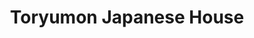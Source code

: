 ---
layout: place
title: "Toryumon Japanese House"
permalink: /district-of-columbia/washington/toryumon-japanese-house.html
stateAbbr: DC
stateName: District of Columbia
cityName: Washington
seo:
  name: "Toryumon Japanese House"
  type: Restaurant
  links: https://www.toryumonjapanese.com/
description: "Grilled dishes, ramen, sushi & bento lunch specials round at the menu at this contemporary option. Toryumon Japanese House serves delicious sushi in Washington, District of Columbia. Try fresh Japanese dishes for a great dining experience. Available for takeout, delivery, lunch, and dinner."
place_id: ChIJj9dFYl23t4kRtofPHMPFewA
photos:
  - name: >-
      places/ChIJj9dFYl23t4kRtofPHMPFewA/photos/AeeoHcIc4mZAx-FrA8-IDLgCVSp4dN1353wtwWDzJQnWpg1_gXInqJf-TruX-MGz47iHlgAsiERuilPnX9B_ywWRQRSn4wRDX-9AZu6OhZfgLL1LaSNcIChTYfTVpsXwgYy3OvbPiuw9vPJ6KAQuZ0TW673Xoiw_Swr9WPVJjjJbmKBFsvLutkqKj6-Y8iUrVvkpF9QjhQghwvbiEPL8JW2LRb59VCUbdvTId_euSjbpVl-kZTonnnSD7LTVPabXgenlG6iT3HAJABwt2p_Y0cKUBJ-2Z52qU-RoEqepF8RffJPH9A
    widthPx: 1890
    heightPx: 1078
    authorAttributions:
      - displayName: Toryumon Japanese House
        uri: https://maps.google.com/maps/contrib/100609488828992243492
        photoUri: >-
          https://lh3.googleusercontent.com/a-/ALV-UjWs5qkS3plCbRuUpa3LcVMZMcelaYE_xQ853LQVwYZIKEFOzoiU=s100-p-k-no-mo
    flagContentUri: >-
      https://www.google.com/local/imagery/report/?cb_client=maps_api_places.places_api&image_key=!1e10!2sAF1QipOJJ1Rigj18B5eRPYFAOTG74qfHQHkU16Rh8Ik_&hl=en-US
    googleMapsUri: >-
      https://www.google.com/maps/place//data=!3m4!1e2!3m2!1sAF1QipOJJ1Rigj18B5eRPYFAOTG74qfHQHkU16Rh8Ik_!2e10!4m2!3m1!1s0x89b7b75d6245d78f:0x7bc5c31ccf87b6
  - name: >-
      places/ChIJj9dFYl23t4kRtofPHMPFewA/photos/AeeoHcIPPUDAVeib1gaDO_mbyMX5vwVMRzKBNaEXlosCMpTPADBqJLoWLEOakGYCJXD3CZnPSbhHnm2hmEtggXFlq3o3VOpA9e5Ue5dGKg0_9byFC9e8eWjmy277lfWCKI4SUDp0U3uo8sdcmNE65I5M8TSi8nY9H4-3AO87KdhA4cSD-cQMaHzdQpTbeSDNXNu_0UBAkvV8dM5PzYDMywTK7a5QZdXrxhVu36OrZfEy-Ncw53_0zSQwtCd0Np6OP2MBwn0UWy6iXT8qD3XzW-CfO0uCnEYWGqB0Ikvud-kBiBSzBg
    widthPx: 1080
    heightPx: 1920
    authorAttributions:
      - displayName: Toryumon Japanese House
        uri: https://maps.google.com/maps/contrib/100609488828992243492
        photoUri: >-
          https://lh3.googleusercontent.com/a-/ALV-UjWs5qkS3plCbRuUpa3LcVMZMcelaYE_xQ853LQVwYZIKEFOzoiU=s100-p-k-no-mo
    flagContentUri: >-
      https://www.google.com/local/imagery/report/?cb_client=maps_api_places.places_api&image_key=!1e10!2sAF1QipN2kZdgCNFwWCSBhfiSp00iXuEkn3MgLtsQTlYU&hl=en-US
    googleMapsUri: >-
      https://www.google.com/maps/place//data=!3m4!1e2!3m2!1sAF1QipN2kZdgCNFwWCSBhfiSp00iXuEkn3MgLtsQTlYU!2e10!4m2!3m1!1s0x89b7b75d6245d78f:0x7bc5c31ccf87b6
  - name: >-
      places/ChIJj9dFYl23t4kRtofPHMPFewA/photos/AeeoHcKHNzapb3lo7HVdrqF1YddyxJWW4pdxK2sQtwUAqqibqjtBD6M8p97btfCt0-yfY7QXCnO2q62haZnB7aEeEAM3ZljMXQjS43prre3Vpn9QRsSwowTYaft4UHqaEAxLRr51E4s96L0RyQqrXKs47g0TGU1FURPoyckY6nmAfuUWeNVnNHNQDMbOnyH5TnQEgX4PkgVNjH_G36fj0H9xA5-a7X32AGs89HZWgBRnNP4L9x0GMKkFvPKRNkm5pD8mi7hXNHrfYl01_I_eRCuTpN7k-b_APXAzeEDm6GX2Pn7Irw
    widthPx: 1607
    heightPx: 1132
    authorAttributions:
      - displayName: Toryumon Japanese House
        uri: https://maps.google.com/maps/contrib/100609488828992243492
        photoUri: >-
          https://lh3.googleusercontent.com/a-/ALV-UjWs5qkS3plCbRuUpa3LcVMZMcelaYE_xQ853LQVwYZIKEFOzoiU=s100-p-k-no-mo
    flagContentUri: >-
      https://www.google.com/local/imagery/report/?cb_client=maps_api_places.places_api&image_key=!1e10!2sAF1QipM2KgrbpOT47TNufaA7HqyHAGDWax6d3X7eW2wy&hl=en-US
    googleMapsUri: >-
      https://www.google.com/maps/place//data=!3m4!1e2!3m2!1sAF1QipM2KgrbpOT47TNufaA7HqyHAGDWax6d3X7eW2wy!2e10!4m2!3m1!1s0x89b7b75d6245d78f:0x7bc5c31ccf87b6
  - name: >-
      places/ChIJj9dFYl23t4kRtofPHMPFewA/photos/AeeoHcJwUJ9IWH6v6kRAHGV035hb9oO-gA3Qr7A0_7gKDHLI9Jm0_OxGViVdoeX6JxJ37MfVkRlP3kd8YbGhntEQFRT4mAGDwsFSR_NBJZUiwMVCXPBW7Z4BFvml_c5NQAFoRGyWEw2WUtwsxktJthvCQo53rZ9m9Vj6cPf43f241xAlHWDkevf2qpQHA0vYKRq0kfaUPNx_X2sCj4mI9I1ZNAyJfI7cdTWvewG_zq_ewFiO3UNMCGRrMPgSMMGGvV_hxUyR08p_IwTKYDnOhxKGQTp-KMQcxNtlNL0itaYaTvtqeA
    widthPx: 932
    heightPx: 755
    authorAttributions:
      - displayName: Toryumon Japanese House
        uri: https://maps.google.com/maps/contrib/100609488828992243492
        photoUri: >-
          https://lh3.googleusercontent.com/a-/ALV-UjWs5qkS3plCbRuUpa3LcVMZMcelaYE_xQ853LQVwYZIKEFOzoiU=s100-p-k-no-mo
    flagContentUri: >-
      https://www.google.com/local/imagery/report/?cb_client=maps_api_places.places_api&image_key=!1e10!2sAF1QipNFBpQ01DGL_ur_VtO1EHzruw4nkToI_DCaeOhT&hl=en-US
    googleMapsUri: >-
      https://www.google.com/maps/place//data=!3m4!1e2!3m2!1sAF1QipNFBpQ01DGL_ur_VtO1EHzruw4nkToI_DCaeOhT!2e10!4m2!3m1!1s0x89b7b75d6245d78f:0x7bc5c31ccf87b6
  - name: >-
      places/ChIJj9dFYl23t4kRtofPHMPFewA/photos/AeeoHcJafdBt9bD3vPljVNxwOoIlZ7eSYD_F7vLuMQga49jtGGWdVuiIHiYvK5VTrAqBIUvclgxS084MFdq68yJ3lk-5Yyxeg53LGrKMqtNIdGyUZIvq77FJyB5uZeMDtV3JPe4qJtg2pngGEsMG0nh0IW1CRfmQAeACZ2dthTQLqaMvXRkorcFI4-KtBoWdU2dM_QJwhiIHRfQ6oeZRyLlK_N9tV-8rJ4KmjCm_fHckr_YExjwmDnI8RUSuSUXk8UvmpYHHFFX5dFZ1xHpJ8yADNX7-qL_e-nLRQ_lnLShgN_U4jA
    widthPx: 1420
    heightPx: 1186
    authorAttributions:
      - displayName: Toryumon Japanese House
        uri: https://maps.google.com/maps/contrib/100609488828992243492
        photoUri: >-
          https://lh3.googleusercontent.com/a-/ALV-UjWs5qkS3plCbRuUpa3LcVMZMcelaYE_xQ853LQVwYZIKEFOzoiU=s100-p-k-no-mo
    flagContentUri: >-
      https://www.google.com/local/imagery/report/?cb_client=maps_api_places.places_api&image_key=!1e10!2sAF1QipO8KK0YbULHkhFrHGvmH9cIJaxVJr3VcbvK_-fD&hl=en-US
    googleMapsUri: >-
      https://www.google.com/maps/place//data=!3m4!1e2!3m2!1sAF1QipO8KK0YbULHkhFrHGvmH9cIJaxVJr3VcbvK_-fD!2e10!4m2!3m1!1s0x89b7b75d6245d78f:0x7bc5c31ccf87b6
  - name: >-
      places/ChIJj9dFYl23t4kRtofPHMPFewA/photos/AeeoHcJ0ELS5FFXvnOHygBVYPdmGrDhB-hFTfh1RrvOcR5K0ANi_XIya15Z4xYE3GNjQbX_CVsuKfShJiDvjK3nMGKe6ZxMjos6Yu-I8jayvVpn9B2zMm7FvTJzwmjSbixwuLmsUH9dHiUvge90B0Iw3YlLLNjKhRgIn4QCbATKh3ywvLDZtNduKWfluQBTGgtr8p9d_NTjtOuFTGLbC5LTs-XB6Tl5rzhHhYMG_slWVHwWByutwvXQUfrnWppsOdAi-6_mtL6XaxOg94RqPE5ODIwUEWQCgmDgNnqzXRysqgmxnLw
    widthPx: 616
    heightPx: 576
    authorAttributions:
      - displayName: Toryumon Japanese House
        uri: https://maps.google.com/maps/contrib/100609488828992243492
        photoUri: >-
          https://lh3.googleusercontent.com/a-/ALV-UjWs5qkS3plCbRuUpa3LcVMZMcelaYE_xQ853LQVwYZIKEFOzoiU=s100-p-k-no-mo
    flagContentUri: >-
      https://www.google.com/local/imagery/report/?cb_client=maps_api_places.places_api&image_key=!1e10!2sAF1QipMp2795pfkXdsMOBvCME7XV23gETrYDPL5KlLoo&hl=en-US
    googleMapsUri: >-
      https://www.google.com/maps/place//data=!3m4!1e2!3m2!1sAF1QipMp2795pfkXdsMOBvCME7XV23gETrYDPL5KlLoo!2e10!4m2!3m1!1s0x89b7b75d6245d78f:0x7bc5c31ccf87b6
  - name: >-
      places/ChIJj9dFYl23t4kRtofPHMPFewA/photos/AeeoHcJm1oyq4Vyhdf1Mpn21CORu81-TwpfFiftG45dfWkosqwz4ejUVNdr_1Wsa71ZESzSoM_DsjlktwoIlS8xvDNFIdNmwxotmgkVImF8iEaonVETofjSScXD9bjLS4ACjtuLE8khG8dGrZYahg0yVTkFk5X0EEyGkSSLgC71slBGKC6bmQ7pEdRSOGevNkykGWmobYoykq0murkwB_Odtrsz3JrX8XHs9rb6MwtmKm1yWR0M4mYnzJ7OqpQMlp08FSqS0MRIy37N25Tkc5HcZ4YHMZK9L7heh6Sx0CnhEenQKfw
    widthPx: 1081
    heightPx: 786
    authorAttributions:
      - displayName: Toryumon Japanese House
        uri: https://maps.google.com/maps/contrib/100609488828992243492
        photoUri: >-
          https://lh3.googleusercontent.com/a-/ALV-UjWs5qkS3plCbRuUpa3LcVMZMcelaYE_xQ853LQVwYZIKEFOzoiU=s100-p-k-no-mo
    flagContentUri: >-
      https://www.google.com/local/imagery/report/?cb_client=maps_api_places.places_api&image_key=!1e10!2sAF1QipNi2UKgkp8NXATuMybfoM9qQ4Bzp3grVohQE9JC&hl=en-US
    googleMapsUri: >-
      https://www.google.com/maps/place//data=!3m4!1e2!3m2!1sAF1QipNi2UKgkp8NXATuMybfoM9qQ4Bzp3grVohQE9JC!2e10!4m2!3m1!1s0x89b7b75d6245d78f:0x7bc5c31ccf87b6
  - name: >-
      places/ChIJj9dFYl23t4kRtofPHMPFewA/photos/AeeoHcLeNr03wd4O1c54qIbrYJGRPVZQOleIo3ItDXxy6bT2GYfR4QEgYVWa02GlWGTw2H5fTJuKvXuh4-MX-a4JoO9C_eDDPAlfXlBvzC7SOJTwcwS8azH3KI32rTMDtiT-epnDlpfjk1jnZwBMfhOM84IKzJl3bDii_BplLxu33PjgDV1PX890GH8DrFmhrjYpYXzPmxaVnXdNei9tl2ATahcY3sWrxJxGFF5E1FwgRMkcG_adIsS6UWArhcKaD9VfY2JDaI5QZrlyhgO1MvoN-2yGKFWuoibsFWw5W-suHasRwg
    widthPx: 1010
    heightPx: 829
    authorAttributions:
      - displayName: Toryumon Japanese House
        uri: https://maps.google.com/maps/contrib/100609488828992243492
        photoUri: >-
          https://lh3.googleusercontent.com/a-/ALV-UjWs5qkS3plCbRuUpa3LcVMZMcelaYE_xQ853LQVwYZIKEFOzoiU=s100-p-k-no-mo
    flagContentUri: >-
      https://www.google.com/local/imagery/report/?cb_client=maps_api_places.places_api&image_key=!1e10!2sAF1QipN0g-ZNxKAEEYmHpKU0q0iI8XL0O4uTRsq1UrZh&hl=en-US
    googleMapsUri: >-
      https://www.google.com/maps/place//data=!3m4!1e2!3m2!1sAF1QipN0g-ZNxKAEEYmHpKU0q0iI8XL0O4uTRsq1UrZh!2e10!4m2!3m1!1s0x89b7b75d6245d78f:0x7bc5c31ccf87b6
  - name: >-
      places/ChIJj9dFYl23t4kRtofPHMPFewA/photos/AeeoHcII_dLm2-u_AzZzoW1V-F6XTwUHwyyV1tvnZdeBr_szszofUDihGITbRFzYCUIdWnlN4OiGo-w7iGq5tX6ue2rPJyIPAQ3Gmvgy_jKdiZQdkUjl7rfxJMDsbfIfkGuaZwK4ibzS5HaZA-f6n0-Zee-X8bfs2FLMLeBYxNKljPn7H0XqIRx4WRm0QifNlx4FBtfLYL9Db0AA9SuFZwJv-h_eFk3XnhUXkQqRRuJAcXoHr5nVl1O4_TXmoVCRmi-wQY5TbAf9ylFcSi9ROUVjAfvuE6_WIHiLGEIwGNpqavvnqg
    widthPx: 1067
    heightPx: 786
    authorAttributions:
      - displayName: Toryumon Japanese House
        uri: https://maps.google.com/maps/contrib/100609488828992243492
        photoUri: >-
          https://lh3.googleusercontent.com/a-/ALV-UjWs5qkS3plCbRuUpa3LcVMZMcelaYE_xQ853LQVwYZIKEFOzoiU=s100-p-k-no-mo
    flagContentUri: >-
      https://www.google.com/local/imagery/report/?cb_client=maps_api_places.places_api&image_key=!1e10!2sAF1QipM3Y6IAzLetfhicihgExO4eEet2EiOYrM1FtNmO&hl=en-US
    googleMapsUri: >-
      https://www.google.com/maps/place//data=!3m4!1e2!3m2!1sAF1QipM3Y6IAzLetfhicihgExO4eEet2EiOYrM1FtNmO!2e10!4m2!3m1!1s0x89b7b75d6245d78f:0x7bc5c31ccf87b6
  - name: >-
      places/ChIJj9dFYl23t4kRtofPHMPFewA/photos/AeeoHcL2KE5igvdcZyzfUPZdhwampqtu_qniJIJgksxFXGksxMpmAMqcfQNBhzvYk5aQBcf1oFDxXmQCWrpwEuW6HhviV2MSuOxQlvQzRwHcrccTjjERxOaY7BGOVCEq1kn1Pv8OPQEMtRli0cFhQ1QGjQtG2IV1pLyUaFHcUxX7VH6KxcRJq9D7aThYHbNCMX-vNC81U-UwtDc5L4w2ogcft9c9gOB1TZ5Yriu7Keus8ae2K9dTeWWUMZBuIrqJkob0drAoh-gURCYT99kY2bjN_hgZkD3G1Q7fSIn0YPwjOXON9A
    widthPx: 1050
    heightPx: 795
    authorAttributions:
      - displayName: Toryumon Japanese House
        uri: https://maps.google.com/maps/contrib/100609488828992243492
        photoUri: >-
          https://lh3.googleusercontent.com/a-/ALV-UjWs5qkS3plCbRuUpa3LcVMZMcelaYE_xQ853LQVwYZIKEFOzoiU=s100-p-k-no-mo
    flagContentUri: >-
      https://www.google.com/local/imagery/report/?cb_client=maps_api_places.places_api&image_key=!1e10!2sAF1QipOq-yDj3zR9eNjmhGZLpWF0SjDnh2T-z891C8MV&hl=en-US
    googleMapsUri: >-
      https://www.google.com/maps/place//data=!3m4!1e2!3m2!1sAF1QipOq-yDj3zR9eNjmhGZLpWF0SjDnh2T-z891C8MV!2e10!4m2!3m1!1s0x89b7b75d6245d78f:0x7bc5c31ccf87b6
address: '1901 Pennsylvania Avenue NW #0001, Washington, DC 20006, USA'
street: '1901 Pennsylvania Avenue NW #0001'
city: Washington
state: DC
zip: '20006'
country: USA
neighborhood: Northwest Washington
latitude: '38.900652'
longitude: '-77.043704'
accessibility_options:
  wheelchairAccessibleEntrance: true
  wheelchairAccessibleRestroom: true
  wheelchairAccessibleSeating: true
business_status: OPERATIONAL
name: Toryumon Japanese House
google_maps_links:
  directionsUri: >-
    https://www.google.com/maps/dir//''/data=!4m7!4m6!1m1!4e2!1m2!1m1!1s0x89b7b75d6245d78f:0x7bc5c31ccf87b6!3e0
  placeUri: https://maps.google.com/?cid=34838863928068022
  writeAReviewUri: >-
    https://www.google.com/maps/place//data=!4m3!3m2!1s0x89b7b75d6245d78f:0x7bc5c31ccf87b6!12e1
  reviewsUri: >-
    https://www.google.com/maps/place//data=!4m4!3m3!1s0x89b7b75d6245d78f:0x7bc5c31ccf87b6!9m1!1b1
  photosUri: >-
    https://www.google.com/maps/place//data=!4m3!3m2!1s0x89b7b75d6245d78f:0x7bc5c31ccf87b6!10e5
primary_type: Japanese Restaurant
opening_hours:
  regular: null
  current: null
secondary_opening_hours:
  regular:
    weekdayDescriptions: null
    type: null
  current:
    weekdayDescriptions: null
    type: null
phone: (202) 785-4600
price_level: PRICE_LEVEL_MODERATE
price_range: $20 &ndash; $30
rating: '4.4'
rating_count: 0
website: https://www.toryumonjapanese.com/
reviews:
  - name: >-
      places/ChIJj9dFYl23t4kRtofPHMPFewA/reviews/ChZDSUhNMG9nS0VJQ0FnTUR3ekpQb0pnEAE
    relativePublishTimeDescription: a week ago
    rating: 5
    text:
      text: >-
        (If u are a GW student, u can use your dining dollar, too!) Loved the
        ramen … i visited Japan 3 times and this ramen was the best, even better
        than the one i had in Japan 😍 Im not a fan of donkotsu ramen, but this
        Tokyo ramen was sooooo good! My friend had a spicy one ($16, original is
        $15) and the soup was good, too! It tasted like a spicy peanut based
        soup 🤤

        The roll was not bad, but it was not filling haha. Maybe next time i
        will try okonomiyaki instead . Would definitely come back again !!!!

        ‼️UPDATE FOR 2nd VISIT‼️ : i love this place… this time i tried miso
        ramen, okonomiyaki&beer.

        OMG I LOVED OKONOMIYAKI SO MUCHHHH!! I missed this taste😂😂

        For miso ramen, honestly i didnt like it.. it was too salty for me :(
        Just try tokyo ramen cause that was is so good haha
      languageCode: en
    originalText:
      text: >-
        (If u are a GW student, u can use your dining dollar, too!) Loved the
        ramen … i visited Japan 3 times and this ramen was the best, even better
        than the one i had in Japan 😍 Im not a fan of donkotsu ramen, but this
        Tokyo ramen was sooooo good! My friend had a spicy one ($16, original is
        $15) and the soup was good, too! It tasted like a spicy peanut based
        soup 🤤

        The roll was not bad, but it was not filling haha. Maybe next time i
        will try okonomiyaki instead . Would definitely come back again !!!!

        ‼️UPDATE FOR 2nd VISIT‼️ : i love this place… this time i tried miso
        ramen, okonomiyaki&beer.

        OMG I LOVED OKONOMIYAKI SO MUCHHHH!! I missed this taste😂😂

        For miso ramen, honestly i didnt like it.. it was too salty for me :(
        Just try tokyo ramen cause that was is so good haha
      languageCode: en
    authorAttribution:
      displayName: derrohediamant
      uri: https://www.google.com/maps/contrib/108420716458866322101/reviews
      photoUri: >-
        https://lh3.googleusercontent.com/a-/ALV-UjU9A5c_XbIwoywwtX7SREGyKzTj5iqq0Z72JVsuT2OaGYKD-IvV=s128-c0x00000000-cc-rp-mo-ba3
    publishTime: '2025-04-06T02:51:40.136794Z'
    flagContentUri: >-
      https://www.google.com/local/review/rap/report?postId=ChZDSUhNMG9nS0VJQ0FnTUR3ekpQb0pnEAE&d=17924085&t=1
    googleMapsUri: >-
      https://www.google.com/maps/reviews/data=!4m6!14m5!1m4!2m3!1sChZDSUhNMG9nS0VJQ0FnTUR3ekpQb0pnEAE!2m1!1s0x89b7b75d6245d78f:0x7bc5c31ccf87b6
  - name: >-
      places/ChIJj9dFYl23t4kRtofPHMPFewA/reviews/ChZDSUhNMG9nS0VJQ0FnTUNJclBDckhREAE
    relativePublishTimeDescription: a week ago
    rating: 3
    text:
      text: >-
        The food was decent but nothing exceptional. The ramen, sushi, and
        hibachi were all just okay, lacking standout flavors. However, the staff
        was incredibly friendly and attentive, which made the experience more
        enjoyable. The atmosphere was warm and inviting, creating a pleasant
        dining environment. Overall, it was a good place to visit for the
        ambiance and service, but the food could have been better.
      languageCode: en
    originalText:
      text: >-
        The food was decent but nothing exceptional. The ramen, sushi, and
        hibachi were all just okay, lacking standout flavors. However, the staff
        was incredibly friendly and attentive, which made the experience more
        enjoyable. The atmosphere was warm and inviting, creating a pleasant
        dining environment. Overall, it was a good place to visit for the
        ambiance and service, but the food could have been better.
      languageCode: en
    authorAttribution:
      displayName: Arina
      uri: https://www.google.com/maps/contrib/112423762916189676485/reviews
      photoUri: >-
        https://lh3.googleusercontent.com/a-/ALV-UjXGPLaNSRed-2MAJyFh2NaPHwLI8z6P_zPqAtDwQGIp3_g4K0jzcQ=s128-c0x00000000-cc-rp-mo-ba4
    publishTime: '2025-03-31T00:04:35.823625Z'
    flagContentUri: >-
      https://www.google.com/local/review/rap/report?postId=ChZDSUhNMG9nS0VJQ0FnTUNJclBDckhREAE&d=17924085&t=1
    googleMapsUri: >-
      https://www.google.com/maps/reviews/data=!4m6!14m5!1m4!2m3!1sChZDSUhNMG9nS0VJQ0FnTUNJclBDckhREAE!2m1!1s0x89b7b75d6245d78f:0x7bc5c31ccf87b6
  - name: >-
      places/ChIJj9dFYl23t4kRtofPHMPFewA/reviews/ChZDSUhNMG9nS0VJQ0FnSUQzMXZDTktnEAE
    relativePublishTimeDescription: 5 months ago
    rating: 4
    text:
      text: >-
        I visited this spot with a few friends on September 11th. I got to enjoy
        the Japchae and the seaweed salad. I didn’t particularly like the miso
        soup.


        The lychee champagne could be perceived weird by the texture but it was
        tasty. The pear martini was soooo good.


        The service lacked a little but eventually all of our needs were met.
        The place has a nice ambiance and good for lunch with coworkers or a
        date.
      languageCode: en
    originalText:
      text: >-
        I visited this spot with a few friends on September 11th. I got to enjoy
        the Japchae and the seaweed salad. I didn’t particularly like the miso
        soup.


        The lychee champagne could be perceived weird by the texture but it was
        tasty. The pear martini was soooo good.


        The service lacked a little but eventually all of our needs were met.
        The place has a nice ambiance and good for lunch with coworkers or a
        date.
      languageCode: en
    authorAttribution:
      displayName: Jahaan Thomas
      uri: https://www.google.com/maps/contrib/112496974317720705140/reviews
      photoUri: >-
        https://lh3.googleusercontent.com/a-/ALV-UjXNCgEuXhBEP8dkQlMtb3ybR7OzciwlfeBrGlZxUdmZ99x8j2QO=s128-c0x00000000-cc-rp-mo-ba5
    publishTime: '2024-11-14T21:32:25.101416Z'
    flagContentUri: >-
      https://www.google.com/local/review/rap/report?postId=ChZDSUhNMG9nS0VJQ0FnSUQzMXZDTktnEAE&d=17924085&t=1
    googleMapsUri: >-
      https://www.google.com/maps/reviews/data=!4m6!14m5!1m4!2m3!1sChZDSUhNMG9nS0VJQ0FnSUQzMXZDTktnEAE!2m1!1s0x89b7b75d6245d78f:0x7bc5c31ccf87b6
  - name: >-
      places/ChIJj9dFYl23t4kRtofPHMPFewA/reviews/ChdDSUhNMG9nS0VJQ0FnSURfMWR2MzBRRRAB
    relativePublishTimeDescription: 2 months ago
    rating: 5
    text:
      text: >-
        My friend and I enjoyed the pick what you'd like bento boxes for a tasty
        and satisfying lunch. The included bowl of miso soup was warm and
        fragrant. Each of the 4 sections of the bento box had several choices so
        one could make the meal their own. We both picked the seaweed salad,
        edamame and brown rice. I enjoyed the bulgolgi  while my friend had the
        sashimi selection. Each dish was made fresh and served quickly.
      languageCode: en
    originalText:
      text: >-
        My friend and I enjoyed the pick what you'd like bento boxes for a tasty
        and satisfying lunch. The included bowl of miso soup was warm and
        fragrant. Each of the 4 sections of the bento box had several choices so
        one could make the meal their own. We both picked the seaweed salad,
        edamame and brown rice. I enjoyed the bulgolgi  while my friend had the
        sashimi selection. Each dish was made fresh and served quickly.
      languageCode: en
    authorAttribution:
      displayName: Carolyn Frank
      uri: https://www.google.com/maps/contrib/114425830886407262115/reviews
      photoUri: >-
        https://lh3.googleusercontent.com/a/ACg8ocIh6Je4DJ-Mxv6_f1UypOZWNVkLwqrn0Cey2WdAKG8Wn0wMIQ=s128-c0x00000000-cc-rp-mo-ba5
    publishTime: '2025-01-25T23:16:06.456852Z'
    flagContentUri: >-
      https://www.google.com/local/review/rap/report?postId=ChdDSUhNMG9nS0VJQ0FnSURfMWR2MzBRRRAB&d=17924085&t=1
    googleMapsUri: >-
      https://www.google.com/maps/reviews/data=!4m6!14m5!1m4!2m3!1sChdDSUhNMG9nS0VJQ0FnSURfMWR2MzBRRRAB!2m1!1s0x89b7b75d6245d78f:0x7bc5c31ccf87b6
  - name: >-
      places/ChIJj9dFYl23t4kRtofPHMPFewA/reviews/ChdDSUhNMG9nS0VJQ0FnTURJa051M3FBRRAB
    relativePublishTimeDescription: a week ago
    rating: 5
    text:
      text: >-
        1st time in DC and was looking for a quick low-key meal for our last
        night. Great reviews led me here and it did not disappoint! Cool
        atmosphere, tucked away under a stairway for a more secluded vibe. Great
        food and service! Their homemade ginger dressing was by far the best
        I’ve ever had!
      languageCode: en
    originalText:
      text: >-
        1st time in DC and was looking for a quick low-key meal for our last
        night. Great reviews led me here and it did not disappoint! Cool
        atmosphere, tucked away under a stairway for a more secluded vibe. Great
        food and service! Their homemade ginger dressing was by far the best
        I’ve ever had!
      languageCode: en
    authorAttribution:
      displayName: Amber Booth
      uri: https://www.google.com/maps/contrib/108018899101816223321/reviews
      photoUri: >-
        https://lh3.googleusercontent.com/a-/ALV-UjURQfbG8TBBQFzT3SX5_8gsXYDARaO0i6FML9w6M98vRcu4Zl5q=s128-c0x00000000-cc-rp-mo
    publishTime: '2025-04-06T08:58:58.215030Z'
    flagContentUri: >-
      https://www.google.com/local/review/rap/report?postId=ChdDSUhNMG9nS0VJQ0FnTURJa051M3FBRRAB&d=17924085&t=1
    googleMapsUri: >-
      https://www.google.com/maps/reviews/data=!4m6!14m5!1m4!2m3!1sChdDSUhNMG9nS0VJQ0FnTURJa051M3FBRRAB!2m1!1s0x89b7b75d6245d78f:0x7bc5c31ccf87b6
parking_options:
  paidStreetParking: true
  valetParking: false
payment_options:
  acceptsCreditCards: true
  acceptsDebitCards: true
  acceptsCashOnly: false
  acceptsNfc: true
allow_dogs: null
curbside_pickup: false
delivery: true
dine_in: true
good_for_children: true
good_for_groups: true
good_for_sports: false
live_music: false
menu_for_children: false
outdoor_seating: false
reservable: true
restroom: true
serves_beer: true
serves_breakfast: true
serves_brunch: null
serves_cocktails: true
serves_coffee: true
serves_dinner: true
serves_dessert: true
serves_lunch: true
serves_vegetarian_food: true
serves_wine: true
takeout: true
update_category: essentials
summary: >-
  Grilled dishes, ramen, sushi & bento lunch specials round at the menu at this
  contemporary option.

---